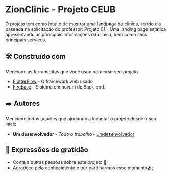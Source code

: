# ZionClinic - Projeto CEUB

O projeto tem como intuito de mostrar uma landpage da clinica, sendo ela baseada na solicitação do professor: Projeto 01 - Uma landing page estática apresentando as principais informações da clínica, bem como seus principais serviços.

## 🛠️ Construído com

Mencione as ferramentas que você usou para criar seu projeto

* [FlutterFlow](https://flutterflow.io/) - O framework web usado
* [Firebase](https://firebase.google.com/?hl=pt) - Sistema em nuvem de Back-end.


## ✒️ Autores

Mencione todos aqueles que ajudaram a levantar o projeto desde o seu início

* **Um desenvolvedor** - *Todo o trabalho* - [umdesenvolvedor](https://github.com/CapsPhos)


## 🎁 Expressões de gratidão

* Conte a outras pessoas sobre este projeto 📢;
* Agradeço pelo conhecimento e por partilharmos esse momento🫂;

